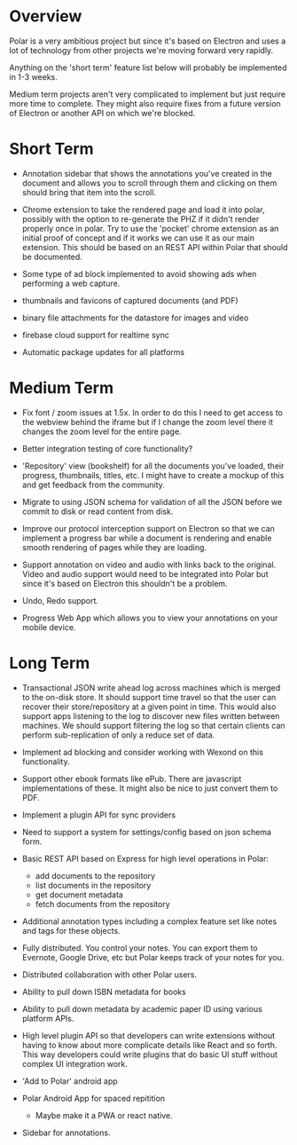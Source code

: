 
# Overview

Polar is a very ambitious project but since it's based on Electron and uses a
lot of technology from other projects we're moving forward very rapidly.

Anything on the 'short term' feature list below will probably be implemented 
in 1-3 weeks.

Medium term projects aren't very complicated to implement but just require more 
time to complete.  They might also require fixes from a future version of 
Electron or another API on which we're blocked. 

# Short Term

- Annotation sidebar that shows the annotations you've created in the document 
  and allows you to scroll through them and clicking on them should bring that 
  item into the scroll.

- Chrome extension to take the rendered page and load it into polar, possibly
  with the option to re-generate the PHZ if it didn't render properly once 
  in polar.  Try to use the 'pocket' chrome extension as an initial proof of 
  concept and if it works we can use it as our main extension.  This should 
  be based on an REST API within Polar that should be documented. 

- Some type of ad block implemented to avoid showing ads when performing a 
  web capture.

- thumbnails and favicons of captured documents (and PDF)

- binary file attachments for the datastore for images and video

- firebase cloud support for realtime sync

- Automatic package updates for all platforms

# Medium Term
  
- Fix font / zoom issues at 1.5x.  In order to do this I need to get access
  to the webview behind the iframe but if I change the zoom level there it
  changes the zoom level for the entire page.  

- Better integration testing of core functionality?

- 'Repository' view (bookshelf) for all the documents you've loaded, their
  progress, thumbnails, titles, etc.  I might have to create a mockup of this and
  get feedback from the community.
  
- Migrate to using JSON schema for validation of all the JSON before we commit 
  to disk or read content from disk. 
  
- Improve our protocol interception support on Electron so that we can implement
  a progress bar while a document is rendering and enable smooth rendering of 
  pages while they are loading. 

- Support annotation on video and audio with links back to the original.  Video
  and audio support would need to be integrated into Polar but since it's based
  on Electron this shouldn't be a problem. 

- Undo, Redo support.

- Progress Web App which allows you to view your annotations on your mobile 
  device.
  
# Long Term

- Transactional JSON write ahead log across machines which is merged to the 
  on-disk store. It should support time travel so that the user can recover their
  store/repository at a given point in time.  This would also support apps
  listening to the log to discover new files written between machines.  We should
  support filtering the log so that certain clients can perform sub-replication
  of only a reduce set of data.  

- Implement ad blocking and consider working with Wexond on this functionality.

- Support other ebook formats like ePub. There are javascript implementations of
  these. It might also be nice to just convert them to PDF.
   
- Implement a plugin API for sync providers

- Need to support a system for settings/config based on json schema form.

- Basic REST API based on Express for high level operations in Polar:
    - add documents to the repository
    - list documents in the repository
    - get document metadata 
    - fetch documents from the repository

 - Additional annotation types including a complex feature set like notes and
  tags for these objects.

 - Fully distributed. You control your notes. You can export them to Evernote,
   Google Drive, etc but Polar keeps track of your notes for you.

 - Distributed collaboration with other Polar users.

 - Ability to pull down ISBN metadata for books

 - Ability to pull down metadata by academic paper ID using various platform
   APIs.

 - High level plugin API so that developers can write extensions without having
   to know about more complicate details like React and so forth.  This way 
   developers could write plugins that do basic UI stuff without complex UI 
   integration work.
    
 - 'Add to Polar' android app
 
 - Polar Android App for spaced repitition
    - Maybe make it a PWA or react native.

 - Sidebar for annotations.
